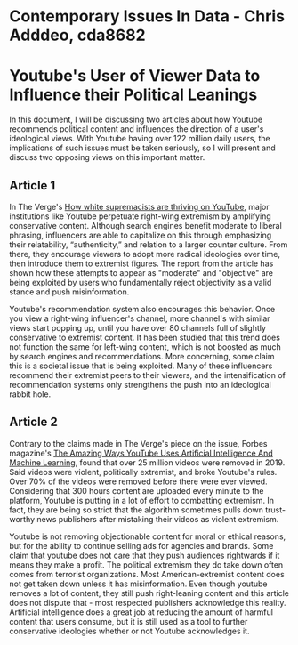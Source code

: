 # Contemporary Issues In Data - Chris Adddeo, cda8682


# Youtube's User of Viewer Data to Influence their Political Leanings
In this document, I will be discussing two articles about how Youtube recommends political content and influences the direction of a user's ideological views. With Youtube having over 122 million daily users, the implications of such issues must be taken seriously, so I will present and discuss two opposing views on this important matter.


## Article 1
In The Verge's [How white supremacists are thriving on YouTube](https://www.theverge.com/2018/9/19/17876892/youtube-extremism-report-rebecca-lewis-data-society), major institutions like Youtube perpetuate right-wing extremism by amplifying conservative content. Although search engines benefit moderate to liberal phrasing, influencers are able to capitalize on this through emphasizing their relatability, “authenticity,” and relation to a larger counter culture. From there, they encourage viewers to adopt more radical ideologies over time, then introduce them to extremist figures. The report from the article has shown how these attempts to appear as "moderate" and "objective" are being exploited by users who fundamentally reject objectivity as a valid stance and push misinformation.

Youtube's recommendation system also encourages this behavior. Once you view a right-wing influencer's channel, more channel's with similar views start popping up, until you have over 80 channels full of slightly conservative to extremist content. It has been studied that this trend does not function the same for left-wing content, which is not boosted as much by search engines and recommendations. More concerning, some claim this is a societal issue that is being exploited. Many of these influencers recommend their extremist peers to their viewers, and the intensification of recommendation systems only strengthens the push into an ideological rabbit hole.


## Article 2
Contrary to the claims made in The Verge's piece on the issue, Forbes magazine's [The Amazing Ways YouTube Uses Artificial Intelligence And Machine Learning](https://www.forbes.com/sites/bernardmarr/2019/08/23/the-amazing-ways-youtube-uses-artificial-intelligence-and-machine-learning/?sh=10136a115852), found that over 25 million videos were removed in 2019. Said videos were violent, politically extremist, and broke Youtube's rules. Over 70% of the videos were removed before there were ever viewed. Considering that 300 hours content are uploaded every minute to the platform, Youtube is putting in a lot of effort to combatting extremism. In fact, they are being so strict that the algorithm sometimes pulls down trust-worthy news publishers after mistaking their videos as violent extremism.

Youtube is not removing objectionable content for moral or ethical reasons, but for the ability to continue selling ads for agencies and brands. Some claim that youtube does not care that they push audiences rightwards if it means they make a profit. The political extremism they do take down often comes from terrorist organizations. Most American-extremist content does not get taken down unless it has misinformation. Even though youtube removes a lot of content, they still push right-leaning content and this article does not dispute that - most respected publishers acknowledge this reality. Artificial intelligence does a great job at reducing the amount of harmful content that users consume, but it is still used as a tool to further conservative ideologies whether or not Youtube acknowledges it.


